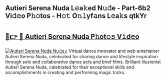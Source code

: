 ## Autieri Serena Nuda L𝚎a𝚔ed N𝚞𝚍e - Part-6b2 Vi𝚍𝚎o P𝚑𝚘tos - H𝚘𝚝 O𝚗𝚕yf𝚊ns L𝚎a𝚔s qtkYr

# <h2><a href="http://kfeajz.oniu.top/?m=Autieri+Serena+Nuda">🔗👉 🔴 Autieri Serena Nuda P𝚑ot𝚘𝚜 V𝚒d𝚎o</a></h2>

[![Autieri Serena Nuda Nu𝚍e𝚜](https://i.imgur.com/0qMVB7G.gif)](http://kfeajz.oniu.top/?m=Autieri+Serena+Nuda)
Virtual dance innovator and web entertainer Autieri Serena Nuda, celebrated for sharing dance and lifestyle inspiration through solo and collaborative dance acts and brief films. Brilliant illusionist Autieri Serena Nuda, celebrated for their exceptional skills and accomplishments in creating and performing magic tricks.  
